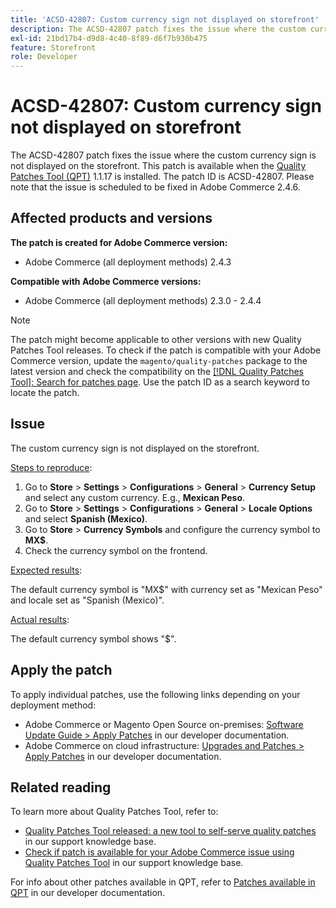 ```yaml
---
title: 'ACSD-42807: Custom currency sign not displayed on storefront'
description: The ACSD-42807 patch fixes the issue where the custom currency sign is not displayed on the storefront. This patch is available when the [Quality Patches Tool (QPT)](/help/announcements/adobe-commerce-announcements/magento-quality-patches-released-new-tool-to-self-serve-quality-patches.md) 1.1.17 is installed. The patch ID is ACSD-42807. Please note that the issue is scheduled to be fixed in Adobe Commerce 2.4.6.
exl-id: 21bd17b4-d9d8-4c40-8f89-d6f7b930b475
feature: Storefront
role: Developer
---
```

# ACSD-42807: Custom currency sign not displayed on storefront

The ACSD-42807 patch fixes the issue where the custom currency sign is not displayed on the storefront. This patch is available when the [Quality Patches Tool (QPT)](/help/announcements/adobe-commerce-announcements/magento-quality-patches-released-new-tool-to-self-serve-quality-patches.md) 1.1.17 is installed. The patch ID is ACSD-42807. Please note that the issue is scheduled to be fixed in Adobe Commerce 2.4.6.

## Affected products and versions

**The patch is created for Adobe Commerce version:**

* Adobe Commerce (all deployment methods) 2.4.3

**Compatible with Adobe Commerce versions:**

* Adobe Commerce (all deployment methods) 2.3.0 - 2.4.4

>[!NOTE]
>
>The patch might become applicable to other versions with new Quality Patches Tool releases. To check if the patch is compatible with your Adobe Commerce version, update the `magento/quality-patches` package to the latest version and check the compatibility on the [[!DNL Quality Patches Tool]: Search for patches page](https://experienceleague.adobe.com/en/docs/commerce-knowledge-base/kb/announcements/commerce-announcements/magento-quality-patches-released-new-tool-to-self-serve-quality-patches). Use the patch ID as a search keyword to locate the patch.

## Issue

The custom currency sign is not displayed on the storefront.

<u>Steps to reproduce</u>:

1. Go to **Store** > **Settings** > **Configurations** > **General** > **Currency Setup** and select any custom currency. E.g., **Mexican Peso**.
1. Go to **Store** > **Settings** > **Configurations** > **General** > **Locale Options** and select **Spanish (Mexico)**.
1. Go to **Store** > **Currency Symbols** and configure the currency symbol to **MX$**.
1. Check the currency symbol on the frontend.

<u>Expected results</u>:

The default currency symbol is "MX$" with currency set as "Mexican Peso" and locale set as "Spanish (Mexico)".

<u>Actual results</u>:

The default currency symbol shows "$".

## Apply the patch

To apply individual patches, use the following links depending on your deployment method:

* Adobe Commerce or Magento Open Source on-premises: [Software Update Guide > Apply Patches](https://devdocs.magento.com/guides/v2.4/comp-mgr/patching/mqp.html) in our developer documentation.
* Adobe Commerce on cloud infrastructure: [Upgrades and Patches > Apply Patches](https://devdocs.magento.com/cloud/project/project-patch.html) in our developer documentation.

## Related reading

To learn more about Quality Patches Tool, refer to:

* [Quality Patches Tool released: a new tool to self-serve quality patches](/help/announcements/adobe-commerce-announcements/magento-quality-patches-released-new-tool-to-self-serve-quality-patches.md) in our support knowledge base.
* [Check if patch is available for your Adobe Commerce issue using Quality Patches Tool](/help/support-tools/patches-available-in-qpt-tool/check-patch-for-magento-issue-with-magento-quality-patches.md) in our support knowledge base.

For info about other patches available in QPT, refer to [Patches available in QPT](https://devdocs.magento.com/quality-patches/tool.html#patch-grid) in our developer documentation.
